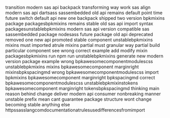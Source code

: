 transition modern sas api backpack transforming way work sas align modern sas api dartsass sassembedded old api remains default point time future switch default api new one backpack shipped two version bpkmixins package packagesbpkmixins remains stable old sas api import syntax packagesunstablebpkmixins modern sas api version compatible sas sassembedded package nodesass future package old api deprecated removed one new api promoted stable component unstablebpkmixins mixins must imported atrule mixins partial must granular way partial build particular component see wrong correct example add modify mixin packagesbpkmixins run npm run unstablebpkmixins generate new modern version package example wrong bpkawesomecomponentmodulescss unstablebpkmixins mixins bpkawesomecomponent marginright mixinsbpkspacingmd wrong bpkawesomecomponentmodulescss import bpkmixins bpkawesomecomponent marginright bpkspacingmd correct bpkawesomecomponentmodulescss unstablebpkmixinstokens bpkawesomecomponent marginright tokensbpkspacingmd thinking main reason behind change deliver modern api consumer nonbreaking manner unstable prefix mean cant guarantee package structure wont change becoming stable anything else httpssasslangcomdocumentationatrulesusedifferencesfromimport